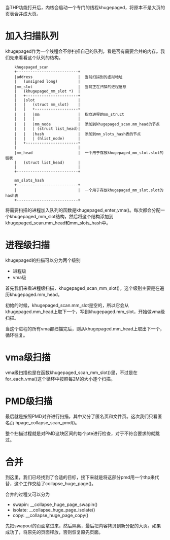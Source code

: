 当THP功能打开后，内核会启动一个专门的线程khugepaged，将原本不是大页的页表合并成大页。


# 加入扫描队列

khugepaged作为一个线程会不停扫描自己的队列，看是否有需要合并的内存。我们先来看看这个队列的结构。

```
    khugepaged_scan
    +---------------------------+
    |address                    |  当前扫描到的虚拟地址
    |   (unsigned long)         |
    |mm_slot                    |  当前正在扫描的进程信息
    |   (khugepaged_mm_slot *)  |
    |   +-----------------------+
    |   |slot                   |
    |   |   (struct mm_slot)    |
    |   |   +-------------------+
    |   |   |mm                 |  指向进程的mm_struct
    |   |   |                   |
    |   |   |mm_node            |  添加到khugepaged_scan.mm_head的节点
    |   |   | (struct list_head)|
    |   |   |hash               |  添加到mm_slots_hash表的节点
    |   |   | (hlist_node)      |
    |   +-----------------------+
    |                           |
    |mm_head                    |  一个用于存放khugepaged_mm_slot.slot的链表
    |   (struct list_head)      |
    |                           |
    +---------------------------+

    mm_slots_hash
    +---------------------------+
    |                           |  一个用于存放khugepaged_mm_slot.slot的hash表
    +---------------------------+

```

将需要扫描的进程加入队列的函数是khugepaged_enter_vma()。每次都会分配一个khugepaged_mm_slot结构，然后将这个结构添加到khugepaged_scan.mm_head和mm_slots_hash中。

# 进程级扫描

khugepaged的扫描可以分为两个级别

  * 进程级
  * vma级

首先我们来看进程级扫描，khugepaged_scan_mm_slot()。这个级别主要是在遍历khugepaged.mm_head。

初始的时候，khugepaged_scan.mm_slot是空的，所以它会从khugepaged.mm_head上取下一个，写到khugepaged.mm_slot，开始做vma级扫描。

当这个进程的所有vma都扫描完后，则从khugepaged.mm_head上取出下一个，循环往复。

# vma级扫描

vma级扫描也是在函数khugepaged_scan_mm_slot()里，不过是在for_each_vma()这个循环中按照每2M的大小逐个扫描。


# PMD级扫描

最后就是按照PMD对齐进行扫描，其中又分了匿名页和文件页。这次我们只看匿名页 hpage_collapse_scan_pmd()。

整个扫描过程就是对PMD这块区间的每个pte进行检查，对于不符合要求的就跳过。

# 合并

到这里，我们已经找到了合适的目标，接下来就是将这部分pmd用一个thp来代替，这个工作交给了collapse_huge_page()。

合并的过程又可以分为

  * swapin: __collapse_huge_page_swapin()
  * isolate: __collapse_huge_page_isolate()
  * copy: __collapse_huge_page_copy()

先把swapout的页面拿进来，然后隔离，最后把内容拷贝到新分配的大页。如果成功了，将原先的页面释放，否则恢复原先页面。
